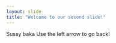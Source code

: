 ```yaml
---
layout: slide
title: "Welcome to our second slide!"
---
```

Sussy baka
Use the left arrow to go back!

